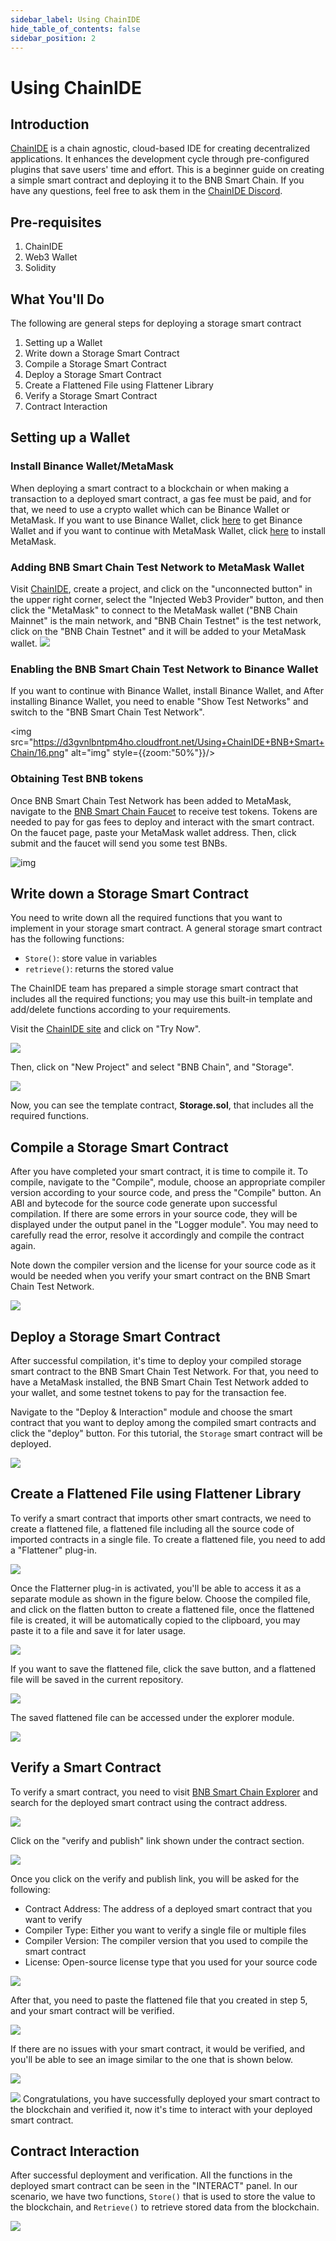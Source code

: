 ```yaml
---
sidebar_label: Using ChainIDE
hide_table_of_contents: false
sidebar_position: 2
---
```


# Using ChainIDE

## Introduction

[ChainIDE](https://chainide.com/) is a chain agnostic, cloud-based IDE for creating decentralized applications. It enhances the development cycle through pre-configured plugins that save users' time and effort. This is a beginner guide on creating a simple smart contract and deploying it to the BNB Smart Chain. If you have any questions, feel free to ask them in the [ChainIDE Discord](https://discord.gg/QpGq4hjWrh).

## Pre-requisites

1.  ChainIDE
2.  Web3 Wallet
3.  Solidity

## What You'll Do

The following are general steps for deploying a storage smart contract

1.  Setting up a Wallet
2.  Write down a Storage Smart Contract
3.  Compile a Storage Smart Contract
4.  Deploy a Storage Smart Contract
5.  Create a Flattened File using Flattener Library
6.  Verify a Storage Smart Contract
7.  Contract Interaction

## Setting up a Wallet

### Install Binance Wallet/MetaMask

When deploying a smart contract to a blockchain or when making a transaction to a deployed smart contract, a gas fee must be paid, and for that, we need to use a crypto wallet which can be Binance Wallet or MetaMask. If you want to use Binance Wallet, click [here](https://chrome.google.com/webstore/detail/binance-wallet/fhbohimaelbohpjbbldcngcnapndodjp) to get Binance Wallet and if you want to continue with MetaMask Wallet, click [here](https://metamask.io/) to install MetaMask.

### Adding BNB Smart Chain Test Network to MetaMask Wallet

Visit [ChainIDE](https://chainide.com/), create a project, and click on the "unconnected button" in the upper right corner, select the "Injected Web3 Provider" button, and then click the "MetaMask" to connect to the MetaMask wallet ("BNB Chain Mainnet" is the main network, and "BNB Chain Testnet" is the test network, click on the "BNB Chain Testnet" and it will be added to your MetaMask wallet.
![](<https://d3gvnlbntpm4ho.cloudfront.net/Using+ChainIDE+BNB+Smart+Chain/Untitled+design+(19).png>)

### Enabling the BNB Smart Chain Test Network to Binance Wallet

If you want to continue with Binance Wallet, install Binance Wallet, and After installing Binance Wallet, you need to enable "Show Test Networks" and switch to the "BNB Smart Chain Test Network".

<img src="https://d3gvnlbntpm4ho.cloudfront.net/Using+ChainIDE+BNB+Smart+Chain/16.png" alt="img" style={{zoom:"50%"}}/>

### Obtaining Test BNB tokens

Once BNB Smart Chain Test Network has been added to MetaMask, navigate to the [BNB Smart Chain Faucet](https://www.bnbchain.org/en/testnet-faucet) to receive test tokens. Tokens are needed to pay for gas fees to deploy and interact with the smart contract. On the faucet page, paste your MetaMask wallet address. Then, click submit and the faucet will send you some test BNBs.

![img](https://d3gvnlbntpm4ho.cloudfront.net/Using+ChainIDE+BNB+Smart+Chain/BNB_Smart_Chain_Faucet.png)

## Write down a Storage Smart Contract

You need to write down all the required functions that you want to implement in your storage smart contract. A general storage smart contract has the following functions:

- `Store()`: store value in variables
- `retrieve()`: returns the stored value

The ChainIDE team has prepared a simple storage smart contract that includes all the required functions; you may use this built-in template and add/delete functions according to your requirements.

Visit the [ChainIDE site](https://chainide.com/) and click on "Try Now".

![](https://3869740696-files.gitbook.io/~/files/v0/b/gitbook-x-prod.appspot.com/o/spaces%2F-MYy-lqJKjq1m0yBAX4r%2Fuploads%2Fnpdf7fg51675wYmFcL6b%2Fimage.png?alt=media&token=353fc876-a319-49cb-92d5-1ed23c39aa90)

Then, click on "New Project" and select "BNB Chain", and "Storage".

![](https://d3gvnlbntpm4ho.cloudfront.net/Using+ChainIDE+BNB+Smart+Chain/3_.png)

Now, you can see the template contract, **Storage.sol**, that includes all the required functions.

## Compile a Storage Smart Contract

After you have completed your smart contract, it is time to compile it. To compile, navigate to the "Compile", module, choose an appropriate compiler version according to your source code, and press the "Compile" button. An ABI and bytecode for the source code generate upon successful compilation. If there are some errors in your source code, they will be displayed under the output panel in the "Logger module". You may need to carefully read the error, resolve it accordingly and compile the contract again.

Note down the compiler version and the license for your source code as it would be needed when you verify your smart contract on the BNB Smart Chain Test Network.

![](https://d3gvnlbntpm4ho.cloudfront.net/Using+ChainIDE+BNB+Smart+Chain/4.png)

## Deploy a Storage Smart Contract

After successful compilation, it's time to deploy your compiled storage smart contract to the BNB Smart Chain Test Network. For that, you need to have a MetaMask installed, the BNB Smart Chain Test Network added to your wallet, and some testnet tokens to pay for the transaction fee.

Navigate to the "Deploy & Interaction" module and choose the smart contract that you want to deploy among the compiled smart contracts and click the "deploy" button. For this tutorial, the `Storage` smart contract will be deployed.

![](https://d3gvnlbntpm4ho.cloudfront.net/Using+ChainIDE+BNB+Smart+Chain/5.png)

## Create a Flattened File using Flattener Library

To verify a smart contract that imports other smart contracts, we need to create a flattened file, a flattened file including all the source code of imported contracts in a single file. To create a flattened file, you need to add a "Flattener" plug-in.

![](https://d3gvnlbntpm4ho.cloudfront.net/Using+ChainIDE+BNB+Smart+Chain/7.png)

Once the Flatterner plug-in is activated, you'll be able to access it as a separate module as shown in the figure below. Choose the compiled file, and click on the flatten button to create a flattened file, once the flattened file is created, it will be automatically copied to the clipboard, you may paste it to a file and save it for later usage.

![](https://d3gvnlbntpm4ho.cloudfront.net/Using+ChainIDE+BNB+Smart+Chain/8.png)

If you want to save the flattened file, click the save button, and a flattened file will be saved in the current repository.

![](https://d3gvnlbntpm4ho.cloudfront.net/Using+ChainIDE+BNB+Smart+Chain/9.png)

The saved flattened file can be accessed under the explorer module.

![](https://d3gvnlbntpm4ho.cloudfront.net/Using+ChainIDE+BNB+Smart+Chain/10.png)

## Verify a Smart Contract

To verify a smart contract, you need to visit [BNB Smart Chain Explorer](https://bscscan.com/) and search for the deployed smart contract using the contract address.

![](https://d3gvnlbntpm4ho.cloudfront.net/Using+ChainIDE+BNB+Smart+Chain/10.png)

Click on the "verify and publish" link shown under the contract section.

![](https://d3gvnlbntpm4ho.cloudfront.net/Using+ChainIDE+BNB+Smart+Chain/11.png)

Once you click on the verify and publish link, you will be asked for the following:

- Contract Address: The address of a deployed smart contract that you want to verify
- Compiler Type: Either you want to verify a single file or multiple files
- Compiler Version: The compiler version that you used to compile the smart contract
- License: Open-source license type that you used for your source code

![](https://d3gvnlbntpm4ho.cloudfront.net/Using+ChainIDE+BNB+Smart+Chain/12.png)

After that, you need to paste the flattened file that you created in step 5, and your smart contract will be verified.

![](https://d3gvnlbntpm4ho.cloudfront.net/Using+ChainIDE+BNB+Smart+Chain/13.png)

If there are no issues with your smart contract, it would be verified, and you'll be able to see an image similar to the one that is shown below.

![](https://d3gvnlbntpm4ho.cloudfront.net/Using+ChainIDE+BNB+Smart+Chain/14.png)

![](https://d3gvnlbntpm4ho.cloudfront.net/Using+ChainIDE+BNB+Smart+Chain/15.png)
Congratulations, you have successfully deployed your smart contract to the blockchain and verified it, now it's time to interact with your deployed smart contract.

## Contract Interaction

After successful deployment and verification. All the functions in the deployed smart contract can be seen in the "INTERACT" panel. In our scenario, we have two functions, `Store()` that is used to store the value to the blockchain, and `Retrieve()` to retrieve stored data from the blockchain.

![](https://d3gvnlbntpm4ho.cloudfront.net/Using+ChainIDE+BNB+Smart+Chain/6.png)
